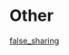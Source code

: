 # Other

[false_sharing](https://github.com/liusuxian/StudyResource/blob/master/Other/false_sharing.md)
